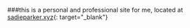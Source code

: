 ###this is a personal and professional site for me, located at [sadieparker.xyz](sadieparker.xyz){: target="_blank"}
